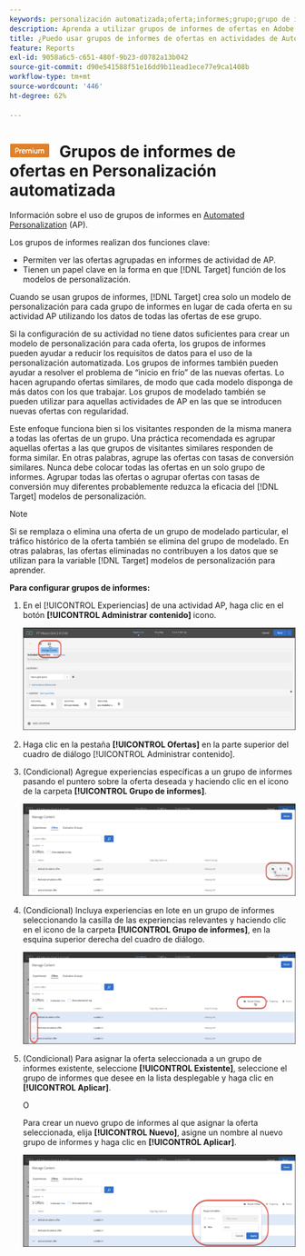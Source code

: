 ```yaml
---
keywords: personalización automatizada;oferta;informes;grupo;grupo de informes
description: Aprenda a utilizar grupos de informes de ofertas en Adobe [!DNL Target] Actividades de Automated Personalization. Uso de grupos de informes, [!DNL Target] crea solo un modelo de personalización para cada grupo de informes.
title: ¿Puedo usar grupos de informes de ofertas en actividades de Automated Personalization?
feature: Reports
exl-id: 9058a6c5-c651-480f-9b23-d0782a13b042
source-git-commit: d90e541588f51e16dd9b11ead1ece77e9ca1408b
workflow-type: tm+mt
source-wordcount: '446'
ht-degree: 62%

---
```


# ![PREMIUM](/help/main/assets/premium.png) Grupos de informes de ofertas en Personalización automatizada

Información sobre el uso de grupos de informes en [Automated Personalization](/help/main/c-activities/t-automated-personalization/automated-personalization.md) (AP).

Los grupos de informes realizan dos funciones clave:

* Permiten ver las ofertas agrupadas en informes de actividad de AP.
* Tienen un papel clave en la forma en que [!DNL Target] función de los modelos de personalización.

Cuando se usan grupos de informes, [!DNL Target] crea solo un modelo de personalización para cada grupo de informes en lugar de cada oferta en su actividad AP utilizando los datos de todas las ofertas de ese grupo.

Si la configuración de su actividad no tiene datos suficientes para crear un modelo de personalización para cada oferta, los grupos de informes pueden ayudar a reducir los requisitos de datos para el uso de la personalización automatizada. Los grupos de informes también pueden ayudar a resolver el problema de “inicio en frío” de las nuevas ofertas. Lo hacen agrupando ofertas similares, de modo que cada modelo disponga de más datos con los que trabajar. Los grupos de modelado también se pueden utilizar para aquellas actividades de AP en las que se introducen nuevas ofertas con regularidad.

Este enfoque funciona bien si los visitantes responden de la misma manera a todas las ofertas de un grupo. Una práctica recomendada es agrupar aquellas ofertas a las que grupos de visitantes similares responden de forma similar. En otras palabras, agrupe las ofertas con tasas de conversión similares. Nunca debe colocar todas las ofertas en un solo grupo de informes. Agrupar todas las ofertas o agrupar ofertas con tasas de conversión muy diferentes probablemente reduzca la eficacia del [!DNL Target] modelos de personalización.

>[!NOTE]
>
>Si se remplaza o elimina una oferta de un grupo de modelado particular, el tráfico histórico de la oferta también se elimina del grupo de modelado. En otras palabras, las ofertas eliminadas no contribuyen a los datos que se utilizan para la variable [!DNL Target] modelos de personalización para aprender.

**Para configurar grupos de informes:**

1. En el [!UICONTROL Experiencias] de una actividad AP, haga clic en el botón **[!UICONTROL Administrar contenido]** icono.

   ![](/help/main/c-reports/assets/ap_manage_content.png)

1. Haga clic en la pestaña **[!UICONTROL Ofertas]** en la parte superior del cuadro de diálogo [!UICONTROL Administrar contenido].
1. (Condicional) Agregue experiencias específicas a un grupo de informes pasando el puntero sobre la oferta deseada y haciendo clic en el icono de la carpeta **[!UICONTROL Grupo de informes]**.

   ![](/help/main/c-reports/assets/ap_manage_content_2.png)

1. (Condicional) Incluya experiencias en lote en un grupo de informes seleccionando la casilla de las experiencias relevantes y haciendo clic en el icono de la carpeta **[!UICONTROL Grupo de informes]**, en la esquina superior derecha del cuadro de diálogo.

   ![](/help/main/c-reports/assets/ap_manage_content_3.png)

1. (Condicional) Para asignar la oferta seleccionada a un grupo de informes existente, seleccione **[!UICONTROL Existente]**, seleccione el grupo de informes que desee en la lista desplegable y haga clic en **[!UICONTROL Aplicar]**.

   O

   Para crear un nuevo grupo de informes al que asignar la oferta seleccionada, elija **[!UICONTROL Nuevo]**, asigne un nombre al nuevo grupo de informes y haga clic en **[!UICONTROL Aplicar]**.

   ![](/help/main/c-reports/assets/ap_reporting_groups.png)
